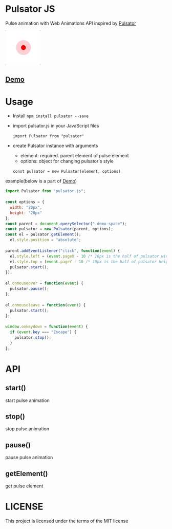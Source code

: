 # Pulsator JS
Pulse animation with Web Animations API inspired by [Pulsator](https://github.com/shu223/Pulsator)

![](capture/pulsator.gif)

##  [Demo](https://shisama.github.io/Pulsator-JS/demo/)


# Usage
+ Install
`npm install pulsator --save`

+ import pulsator.js in your JavaScript files

  `import Pulsator from "pulsator"`

+ create Pulsator instance with arguments
  * element: required. parent element of pulse element
  * options: object for changing pulsator's style
  
  `const pulsator = new Pulsator(element, options)`

example(below is a part of [Demo](https://shisama.github.io/Pulsator-JS/demo/))
```js
import Pulsator from "pulsator.js";

const options = {
  width: "20px",
  height: "20px"
};
const parent = document.querySelector(".demo-space");
const pulsator = new Pulsator(parent, options);
const el = pulsator.getElement();
  el.style.position = "absolute";

parent.addEventListener("click", function(event) {
  el.style.left = (event.pageX - 10 /* 10px is the half of pulsator width */) + "px";
  el.style.top = (event.pageY - 10 /* 10px is the half of pulsator height */) + "px";
  pulsator.start();
});

el.onmouseover = function(event) {
  pulsator.pause();
};

el.onmouseleave = function(event) {
  pulsator.start();
};

window.onkeydown = function(event) {
  if (event.key === "Escape") {
    pulsator.stop();
  }
};
```

# API
## start()
start pulse animation

## stop()
stop pulse animation

## pause()
pause pulse animation

## getElement()
get pulse element

# LICENSE
This project is licensed under the terms of the MIT license
